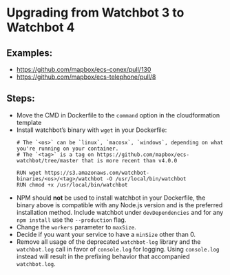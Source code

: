 # Upgrading from Watchbot 3 to Watchbot 4
## Examples:

- https://github.com/mapbox/ecs-conex/pull/130
- https://github.com/mapbox/ecs-telephone/pull/8


## Steps:
- Move the CMD in Dockerfile to the `command` option in the cloudformation template
- Install watchbot’s binary with `wget` in your Dockerfile:
   ```
   # The `<os>` can be `linux`, `macosx`, `windows`, depending on what you're running on your container.
   # The `<tag>` is a tag on https://github.com/mapbox/ecs-watchbot/tree/master that is more recent than v4.0.0

   RUN wget https://s3.amazonaws.com/watchbot-binaries/<os>/<tag>/watchbot -O /usr/local/bin/watchbot
   RUN chmod +x /usr/local/bin/watchbot
   ```
- NPM should **not** be used to install watchbot in your Dockerfile, the binary above is compatible with any Node.js version and is the preferred installation method. Include watchbot under `devDependencies` and for any `npm install` use the `--production` flag.
- Change the `workers` parameter to `maxSize`.
- Decide if you want your service to have a `minSize` other than 0.
- Remove all usage of the deprecated `watchbot-log` library and the `watchbot.log` call in favor of `console.log` for logging. Using `console.log` instead will result in the prefixing behavior that accompanied `watchbot.log`.
